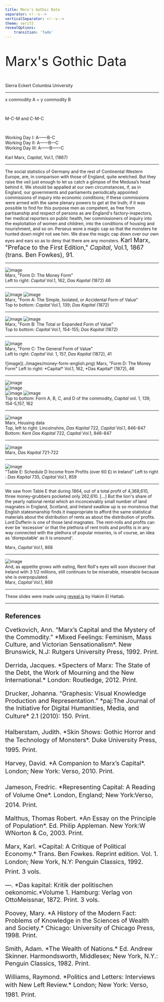 ```yaml
---
title: Marx's Gothic Data
separator: <!--s-->
verticalSeparator: <!--v-->
theme: serif2
revealOptions:
    transition: 'fade'
---
```




 
<p style='font-size:44px;'> Marx's Gothic Data</p>
Sierra Eckert  
Columbia University  

---

x commodity A = y commodity B   
  
<br>

M-C-M and C-M-C  
  
<br>
  

Working Day I: A——B-C  
Working Day II: A——B—C  
Working Day III: A——B——C 

Karl Marx, *Capital*, Vol.1, (1867)  

---
 
The social statistics of Germany and the rest of Continental Western Europe, are, in comparison with those of England, quite wretched. But they raise the veil just enough to let us catch <span class="fragment highlight-red">a glimpse of the Medusa’s head behind it.</span>  <span class="fragment">We should be appalled at our own circumstances, if, as in England, our governments and parliaments periodically appointed commissions of inquiry into economic conditions; if these commissions were armed with the same plenary powers to get at the truth; if it was possible to find for this purpose men as competent, as free from partisanship and respect of persons as are England's factory-inspectors, her medical reporters on public health, her commissioners of inquiry into the exploitation of women and children, into the conditions of housing and nourishment, and so on.  <span class="fragment highlight-red">Perseus wore a magic cap so that the monsters he hunted down might not see him. We draw the magic cap down over our own eyes and ears so as to deny that there are any monsters. </span> </span>
<span style='font-size:20px'> Karl Marx, "Preface to the First Edition," *Capital*, Vol.1, 1867 (trans. Ben Fowkes), 91.</span>

---

![image](../images/money-form-english.png)  
Marx, "Form D: The Money Form"  
Left to right: *Capital* Vol.1, 162, *Das Kapital* (1872) 46

---


![image](../images/forma-english.png)
![image](../images/forma-german.png)  
Marx, "Form A: The Simple, Isolated, or Accidental Form of Value"  
Top to bottom: *Capital* Vol.1, 139;  *Das Kapital* (1872)

---

![image](../images/formb-english.png)
![image](../images/formb-german.png)  
Marx, "Form B: The Total or Expanded Form of Value"  
Top to bottom: *Capital* Vol.1, 154-155; *Das Kapital* (1872)

---


![image](../images/formc-english.png)  
Marx, "Form C: The General Form of Value"  
Left to right: *Capital* Vol. 1, 157, *Das Kapital* (1872), 41

<p class="fragment"> ![image](../images/money-form-english.png)  
Marx, "Form D: The Money Form"  
Left to right: *Capital* Vol.1, 162, *Das Kapital* (1872), 46 </p>

---

![image](../images/forma-english.png)  
<span class="fragment"> ![image](../images/formb-english.png)</span>  
<span class="fragment"> ![image](../images/formc-just-english.png)</span> <span class="fragment"> ![image](../images/money-form-just-english.png)  </span>  
Top to bottom: Form A, B, C, and D of the commodity, *Capital* vol. 1, 139, 154-5,157, 162

---

![image](../images/housing.png)  
Marx, Housing data  
Top, left to right: Lincolnshire, *Das Kapital*  722, *Capital* Vol.1,  846-847  
Bottom: Kent *Das Kapital*  722, *Capital* Vol.1,  846-847

---

![image](../images/dk-721-722-pagespread.png)  
Marx,  *Das Kapital*  721-722

---

![image](../images/tableE-small.png)  
"Table E: Schedule D Income from Profits (over 60 £) in Ireland"
Left to right : *Das Kapital* 735, *Capital* Vol.1,  859

---

We saw from Table E that during 1864, out of a total profit of 4,368,610, three money-grubbers pocketed only 262,610. 
[...] But the lion's share of the yearly national rental which an inconceivably small number of land magnates in England, Scotland, and Ireland swallow up is so monstrous that English statesmanship finds it inappropriate to afford the same statistical materials about the distribution of rents as about the distribution of profits. Lord Dufferin is one of those land magnates. The rent-rolls and profits can ever be 'excessive' or that the plethora of rent trolls and profits is in any way connected with the plethora of popular miseries, is of course, an idea as 'disreputable' as it is unsound'. 

Marx, *Capital* Vol.1, 868

---

![image](../images/farms.png)   
And, as appetite grows with eating, Rent Roll's eyes will soon discover that Ireland with 3 1/2 millions, still continues to be miserable, miserable because she is overpopulated.  
Marx, *Capital* Vol.1, 869

---

These slides were made using [reveal.js](https://github.com/hakimel/reveal.js/) by Hakim El Hattab.

---

## References ##

<p style='font-size:20px;'> Cvetkovich, Ann. “Marx’s Capital and the Mystery of the Commodity.” *Mixed Feelings: Feminism, Mass Culture, and Victorian Sensationalism*. New Brunswick, N.J: Rutgers University Press, 1992. Print. </p>

<p style='font-size:20px;'>Derrida, Jacques. *Specters of Marx: The State of the Debt, the Work of Mourning and the New International.* London: Routledge, 2012. Print.</p>

<p style='font-size:20px;'>Drucker, Johanna. “Graphesis: Visual Knowledge Production and Representation.” *paj:The Journal of the Initiative for Digital Humanities, Media, and Culture* 2.1 (2010): 150. Print.</p>

<p style='font-size:20px;'>Halberstam, Judith. *Skin Shows: Gothic Horror and the Technology of Monsters*. Duke University Press, 1995. Print.</p>

<p style='font-size:20px;'>Harvey, David. *A Companion to Marx’s Capital*. London; New York: Verso, 2010. Print.</p>

<p style='font-size:20px;'>Jameson, Fredric. *Representing Capital: A Reading of Volume One*. London, England; New York:Verso, 2014. Print.</p>

<p style='font-size:20px;'>Malthus, Thomas Robert. *An Essay on the Principle of Population*. Ed. Philip Appleman. New York:W WNorton & Co, 2003. Print.</p>

<p style='font-size:20px;'>Marx, Karl. *Capital: A Critique of Political Economy.* Trans. Ben Fowkes. Reprint edition. Vol. 1. London; New York, N.Y: Penguin Classics, 1992. Print. 3 vols.</p>

<p style='font-size:20px;'>—. *Das kapital: Kritik der politischen oekonomic.*Volume 1. Hamburg: Verlag von OttoMeissnar, 1872. Print. 3 vols. </p>

<p style='font-size:20px;'>Poovey, Mary. *A History of the Modern Fact: Problems of Knowledge in the Sciences of Wealth and Society.* Chicago: University of Chicago Press, 1998. Print.</p>

<p style='font-size:20px;'>Smith, Adam. *The Wealth of Nations.* Ed. Andrew Skinner. Harmondsworth, Middlesex; New York, N.Y.: Penguin Classics, 1982. Print.</p>

<p style='font-size:20px;'>Williams, Raymond. *Politics and Letters: Interviews with New Left Review.* London; New York: Verso, 1981. Print.</p>
